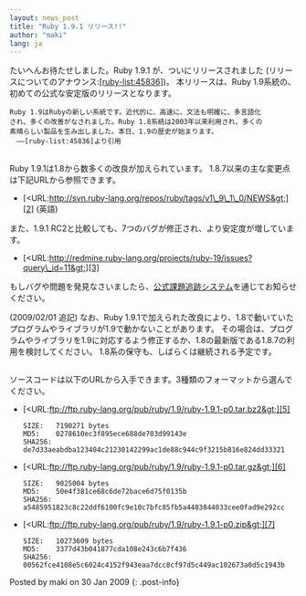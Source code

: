 ```yaml
---
layout: news_post
title: "Ruby 1.9.1 リリース!!"
author: "maki"
lang: ja
---
```


たいへんお待たせしました。Ruby 1.9.1 が、ついにリリースされました
(リリースについてのアナウンス:[\[ruby-list:45836\]][1])。 本リリースは、Ruby
1.9系統の、初めての公式な安定版のリリースとなります。

    Ruby 1.9はRubyの新しい系統です。近代的に、高速に、文法も明確に、多言語化
    され、多くの改善がなされました。Ruby 1.8系統は2003年以来利用され、多くの
    素晴らしい製品を生み出しました。本日、1.9の歴史が始まります。
    　——[ruby-list:45836]より引用

## 

Ruby 1.9.1は1.8から数多くの改良が加えられています。 1.8.7以来の主な変更点は下記URLから参照できます。

* [&lt;URL:http://svn.ruby-lang.org/repos/ruby/tags/v1\_9\_1\_0/NEWS&gt;][2]
  (英語)

また、1.9.1 RC2と比較しても、7つのバグが修正され、より安定度が増しています。

* [&lt;URL:http://redmine.ruby-lang.org/projects/ruby-19/issues?query\_id=11&gt;][3]

もしバグや問題を発見なさいましたら、[公式課題追跡システム][4]を通じてお知らせください。

(2009/02/01 追記) なお、Ruby
1.9.1で加えられた改良により、1.8で動いていたプログラムやライブラリが1.9で動かないことがあります。
その場合は、プログラムやライブラリを1.9に対応するよう修正するか、1.8の最新版である1.8.7の利用を検討してください。
1.8系の保守も、しばらくは継続される予定です。

## 

ソースコードは以下のURLから入手できます。3種類のフォーマットから選んでください。

* [&lt;URL:ftp://ftp.ruby-lang.org/pub/ruby/1.9/ruby-1.9.1-p0.tar.bz2&gt;][5]
  
      SIZE:   7190271 bytes
      MD5:    0278610ec3f895ece688de703d99143e
      SHA256: de7d33aeabdba123404c21230142299ac1de88c944c9f3215b816e824dd33321

* [&lt;URL:ftp://ftp.ruby-lang.org/pub/ruby/1.9/ruby-1.9.1-p0.tar.gz&gt;][6]
  
      SIZE:   9025004 bytes
      MD5:    50e4f381ce68c6de72bace6d75f0135b
      SHA256: a5485951823c8c22ddf6100fc9e10c7bfc85fb5a4483844033cee0fad9e292cc

* [&lt;URL:ftp://ftp.ruby-lang.org/pub/ruby/1.9/ruby-1.9.1-p0.zip&gt;][7]
  
      SIZE:   10273609 bytes
      MD5:    3377d43b041877cda108e243c6b7f436
      SHA256: 00562fce4108e5c6024c4152f943eaa7dcc8cf97d5c449ac102673a0d5c1943b

Posted by maki on 30 Jan 2009
{: .post-info}



[1]: http://blade.nagaokaut.ac.jp/cgi-bin/scat.rb/ruby/ruby-list/45836 
[2]: http://svn.ruby-lang.org/repos/ruby/tags/v1_9_1_0/NEWS 
[3]: http://redmine.ruby-lang.org/projects/ruby-19/issues?query_id=11 
[4]: http://redmine.ruby-lang.org 
[5]: ftp://ftp.ruby-lang.org/pub/ruby/1.9/ruby-1.9.1-p0.tar.bz2 
[6]: ftp://ftp.ruby-lang.org/pub/ruby/1.9/ruby-1.9.1-p0.tar.gz 
[7]: ftp://ftp.ruby-lang.org/pub/ruby/1.9/ruby-1.9.1-p0.zip 
